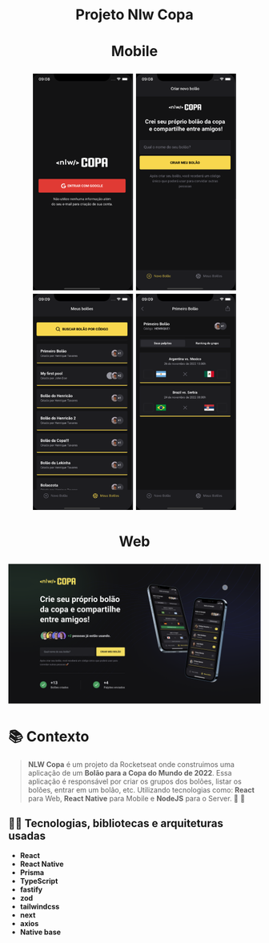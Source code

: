 <h1 align="center">
Projeto Nlw Copa
</h1>

 <h1 align="center">
  Mobile
  <p align="center">
    <img alt="Mobile 1" src="https://raw.githubusercontent.com/tavareshenrique/nlw-copa/main/mobile/src/assets/previews/Screenshot%202022-11-28%20at%2009.08.34.png" width="200px" />
    <img alt="Mobile 2" src="https://raw.githubusercontent.com/tavareshenrique/nlw-copa/main/mobile/src/assets/previews/Screenshot%202022-11-28%20at%2009.08.46.png" width="200px" />
    <img alt="Mobile 3" src="https://raw.githubusercontent.com/tavareshenrique/nlw-copa/main/mobile/src/assets/previews/Screenshot%202022-11-28%20at%2009.09.21.png" width="200px" />
    <img alt="Mobile 4" src="https://raw.githubusercontent.com/tavareshenrique/nlw-copa/main/mobile/src/assets/previews/Screenshot%202022-11-28%20at%2009.09.26.png" width="200px" />
  </p>
</h1>
<h1 align="center">
  Web
  <p align="center">
    <img alt="Web" src="https://raw.githubusercontent.com/tavareshenrique/nlw-copa/main/web/assets/preview.png" width="800px" />
  </p>
</h1>


# :books: Contexto
> **NLW Copa** é um projeto da Rocketseat onde construimos uma aplicação de um **Bolão para a Copa do Mundo de 2022**. Essa aplicação é responsável por criar os grupos dos bolões, listar os bolões, entrar em um bolão, etc. Utilizando tecnologias como: **React** para Web, **React Native** para Mobile e **NodeJS** para o Server. 🚀 💜

## :man_technologist: Tecnologias, bibliotecas e arquiteturas usadas
  * __React__
  * __React Native__
  * __Prisma__
  * __TypeScript__
  * __fastify__
  * __zod__
  * __tailwindcss__
  * __next__ 
  * __axios__
  * __Native base__
